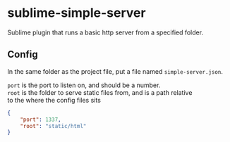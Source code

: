 # sublime-simple-server
Sublime plugin that runs a basic http server from a specified folder.

## Config
In the same folder as the project file, put a file named `simple-server.json`.

`port` is the port to listen on, and should be a number.\
`root` is the folder to serve static files from, and is a path relative\
to the where the config files sits

```json
{
    "port": 1337,
    "root": "static/html"
}
```
